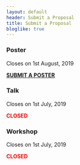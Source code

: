 ```yaml
---
layout: default
header: Submit a Proposal
title: Submit a Proposal
bloglike: true
---
```


<div class="container">
  <div class="row">
    <div class="col-md-6 light">
      <h3><strong>Poster</strong></h3>
      <p>Closes on 1st August, 2019</p>
    </div>
    <div class="col-md-6 light">
      <div class="buy-ticket">
	<a href="https://in.pycon.org/cfp/posters-2019/proposals/" class="dwd-link"><strong>SUBMIT A POSTER</strong></a>
      </div>
    </div>
  </div>
  <div class="row">
    <div class="col-md-6">
      <h3><strong>Talk</strong></h3>
      <p>Closes on 1st July, 2019</p>
    </div>
    <div class="col-md-6">
      <div class="buy-ticket">
	<strong style="color: red">CLOSED</strong>
      </div>
    </div>
  </div>
  <div class="row">
    <div class="col-md-6 light">
      <h3><strong>Workshop</strong></h3>      
      <p>Closes on 1st July, 2019</p>
    </div>
    <div class="col-md-6 light">
      <div class="buy-ticket">
      	<strong style="color: red">CLOSED</strong>
      </div>
    </div>
  </div>
</div>
